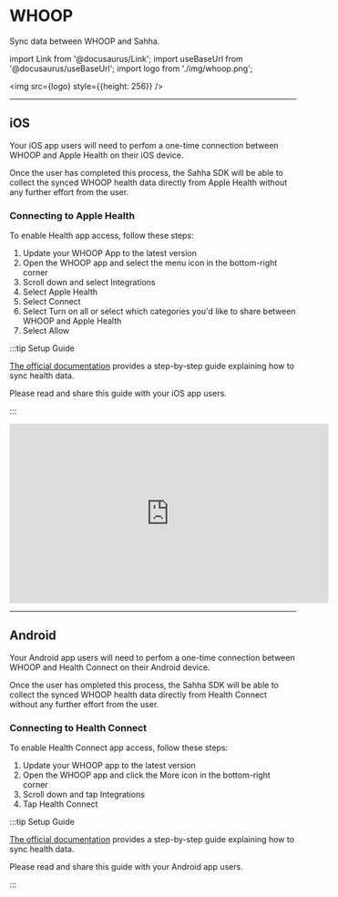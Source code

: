 # WHOOP

Sync data between WHOOP and Sahha.

import Link from '@docusaurus/Link';
import useBaseUrl from '@docusaurus/useBaseUrl';
import logo from './img/whoop.png';

<img src={logo} style={{height: 256}} />

---

## iOS

Your iOS app users will need to perfom a one-time connection between WHOOP and Apple Health on their iOS device.

Once the user has completed this process, the Sahha SDK will be able to collect the synced WHOOP health data directly from Apple Health without any further effort from the user.

### Connecting to Apple Health

To enable Health app access, follow these steps:

1. Update your WHOOP App to the latest version
2. Open the WHOOP app and select the menu icon in the bottom-right corner
3. Scroll down and select Integrations
4. Select Apple Health 
5. Select Connect
6. Select Turn on all or select which categories you'd like to share between WHOOP and Apple Health
7. Select Allow

:::tip Setup Guide

[The official documentation](https://support.whoop.com/s/article/Apple-Health-Integration) provides a step-by-step guide explaining how to sync health data.

Please read and share this guide with your iOS app users.

:::

<iframe width="560" height="315" src="https://www.youtube-nocookie.com/embed/uX6EZsOiwXQ?si=vIa4i9E7vEJdeoNU" title="YouTube video player" frameborder="0" allow="accelerometer; autoplay; clipboard-write; encrypted-media; gyroscope; picture-in-picture; web-share" allowfullscreen></iframe>

---

## Android

Your Android app users will need to perfom a one-time connection between WHOOP and Health Connect on their Android device.

Once the user has ompleted this process, the Sahha SDK will be able to collect the synced WHOOP health data directly from Health Connect without any further effort from the user.

### Connecting to Health Connect
To enable Health Connect app access, follow these steps:
 
1. Update your WHOOP app to the latest version
2. Open the WHOOP app and click the More icon in the bottom-right corner
3. Scroll down and tap Integrations
4. Tap Health Connect

:::tip Setup Guide

[The official documentation](https://support.whoop.com/s/article/Google-Health-Integration-For-Android) provides a step-by-step guide explaining how to sync health data.

Please read and share this guide with your Android app users.

:::
